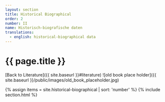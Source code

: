 ```yaml
---
layout: section
title: Historical Biographical
order: 2
number: II
name: Historisch-biografische daten 
translations:
  - english: historical-biographical data
---
```


# {{ page.title }}
[Back to Literature]({{ site.baseurl }}#literature)
![old book place holder]({{ site.baseurl }}/public/images/old_book_placeholder.jpg)

{% assign items = site.historical-biographical | sort: 'number' %}
{% include section.html %}